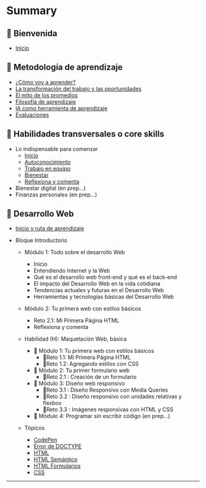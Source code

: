 # Summary

## 💜 Bienvenida

* [Inicio](README.md)

## 📑 Metodología de aprendizaje

* [¿Cómo voy a aprender?](curriculum_model/lea_model_01_overview.md)
* [La transformación del trabajo y las oportunidades](curriculum_model/lea_model_02_work.md)
* [El mito de los promedios](curriculum_model/lea_model_03_average.md)
* [Filosofía de aprendizaje](curriculum_model/lea_model_04_philosophy.md)
* [IA como herramienta de aprendizaje](curriculum_model/lea_model_05_ai.md)
* [Evaluaciones](curriculum_model/lea_model_06_assessment.md)

## 🌈 Habilidades transversales o core skills

* Lo indispensable para comenzar
  * [Inicio](curriculum_lif/lea_lif_overview.md)
  * [Autoconocimiento](curriculum_lif/self_awareness/learning_lif_selfawareness.md)
  * [Trabajo en equipo](curriculum_lif/teamwork/learning_lif_teamwork.md)    
  * [Bienestar](curriculum_lif/wellbeign/learning_lif_digital_wb_intro.md)
  * [Reflexiona y comenta](curriculum_lif/learning_lif_digital_wb_intro.md)
* Bienestar digital (en prep...)
* Finanzas personales (en prep...)

## 🔵 Desarrollo Web

* [Inicio y ruta de aprendizaje](/curriculum_dev/lea_dev_overview.md)

* Bloque Introductorio
  * Módulo 1: Todo sobre el desarrollo Web
    * Inicio
    * Entendiendo Internet y la Web 
    * Qué es el desarrollo web front-end y qué es el back-end
    * El impacto del Desarrollo Web en la vida cotidiana
    * Tendencias actuales y futuras en el Desarrollo Web
    * Herramientas y tecnologías básicas del Desarrollo Web
  
  * Módulo 2: Tu primera web con estilos básicos
    * Reto 2.1: Mi Primera Página HTML
    * Reflexiona y comenta
  
  * Habilidad (H): Maquetación Web, básica
    * 🔷 Módulo 1: Tu primera web con estilos básicos
		* 🔹Reto 1.1: Mi Primera Página HTML
        * 🔹Reto 1.2: Agregando estilos con CSS
    * 🔷 Módulo 2: Tu primer formulario web
    	* 🔹Reto 2.1 : Creación de un formulario
    * 🔷 Módulo 3: Diseño web responsivo
    	* 🔹Reto 3.1 : Diseño Responsivo con Media Queries
        * 🔹Reto 3.2 : Diseño responsivo con unidades relativas y flexbox
        * 🔹Reto 3.3 : Imágenes responsivas con HTML y CSS
    * 🔷 Módulo 4: Programar sin escribir código (en prep...)

  
  * Tópicos
    * [CodePen](curriculum_dev/editors_codepen.md)
    * [Error de DOCTYPE](curriculum_dev/editors_codepen_doctype.md)
    * [HTML](curriculum_dev/html.md)
    * [HTML Semántico](curriculum_dev/html_semantic.md)
    * [HTML Formularios](curriculum_dev//html_forms.md)
    * [CSS](curriculum_dev/css.md)

---

‌‌
